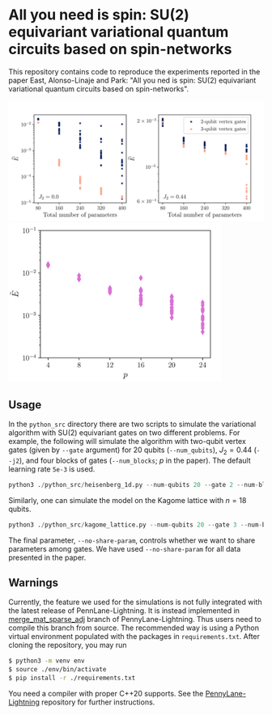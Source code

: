 # All you need is spin: SU(2) equivariant variational quantum circuits based on spin-networks

This repository contains code to reproduce the experiments reported in the paper East, Alonso-Linaje and Park: "All you ned is spin: SU(2) equivariant variational quantum circuits based on spin-networks".

<img src="https://github.com/XanaduAI/all-you-need-is-spin/blob/main/static/one-dim-j1j2.png?raw=true" style="width:65em;">
<img src="https://github.com/XanaduAI/all-you-need-is-spin/blob/main/static/kagome18.png?raw=true" style="width:30em;">

## Usage
In the `python_src` directory there are two scripts to simulate the variational algorithm with SU(2) equivariant gates on two different problems. For example, the following will simulate the algorithm with two-qubit vertex gates (given by `--gate` argument) for 20 qubits (`--num_qubits`), $J_2=0.44$ (`--j2`), and four blocks of gates (`--num_blocks`; $p$ in the paper). The default learning rate `5e-3` is used.
```python
python3 ./python_src/heisenberg_1d.py --num-qubits 20 --gate 2 --num-blocks 4 --j2 0.44
```

Similarly, one can simulate the model on the Kagome lattice with $n=18$ qubits. 
```python
python3 ./python_src/kagome_lattice.py --num-qubits 20 --gate 3 --num-blocks 5 --no-share-param
```
The final parameter, `--no-share-param`, controls whether we want to share parameters among gates. We have used `--no-share-param` for all data presented in the paper.


## Warnings
Currently, the feature we used for the simulations is not fully integrated with the latest release of PennLane-Lightning. It is instead implemented in [merge_mat_sparse_adj](https://github.com/PennyLaneAI/pennylane-lightning/tree/merge_mat_sparse_adj) branch of PennyLane-Lightning. Thus users need to compile this branch from source. The recommended way is using a Python virtual environment populated with the packages in `requirements.txt`. After cloning the repository, you may run 
```bash
$ python3 -m venv env
$ source ./env/bin/activate
$ pip install -r ./requirements.txt
```

You need a compiler with proper C++20 supports. See the [PennyLane-Lightning](https://github.com/PennyLaneAI/pennylane-lightning) repository for further instructions.
